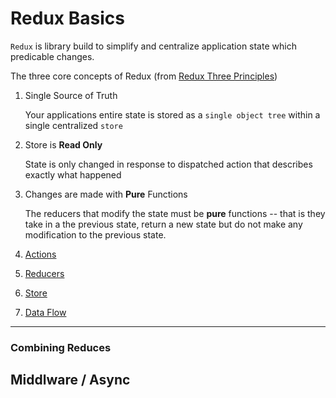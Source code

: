 # Redux Basics

`Redux` is library build to simplify and centralize application state which predicable changes.

The three core concepts of Redux (from [Redux Three Principles](https://redux.js.org/docs/introduction/ThreePrinciples.html))

1. Single Source of Truth

    Your applications entire state is stored as a `single object tree` within a single centralized `store`

2. Store is **Read Only**

    State is only changed in response to dispatched action that describes exactly what happened

3. Changes are made with **Pure** Functions

    The reducers that modify the state must be **pure** functions -- that is they take in a the previous state, return a new state
but do not make any modification to the previous state.

1. [Actions](actions.md)
2. [Reducers](reducers.md)
3. [Store](stores.md)
4. [Data Flow](#data-flow)




---


### Combining Reduces


## Middlware / Async

